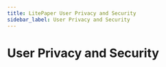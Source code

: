 ```yaml
---
title: LitePaper User Privacy and Security
sidebar_label: User Privacy and Security
---
```


# User Privacy and Security
